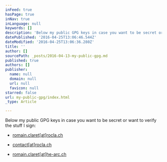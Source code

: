 ```yaml
---
inFeed: true
hasPage: true
inNav: true
inLanguage: null
keywords: []
description: 'Below my public GPG keys in case you want to be secret or want to verify the stuff I sign: '
datePublished: '2016-04-25T13:06:46.544Z'
dateModified: '2016-04-25T13:06:36.280Z'
title: ''
author: []
sourcePath: _posts/2016-04-13-my-public-gpg.md
published: true
authors: []
publisher:
  name: null
  domain: null
  url: null
  favicon: null
starred: false
url: my-public-gpg/index.html
_type: Article

---
```

Below my public GPG keys in case you want to be secret or want to verify the stuff I sign: 

- [romain.claret\[at\]rocla.ch][0]

- [contact\[at\]rocla.ch][1]

- [romain.claret\[at\]he-arc.ch][2]

[0]: http://romainclaret.com/gpg-romainclaret-at-rocla-ch/
[1]: http://romainclaret.com/gpg-contact-at-rocla-ch/
[2]: http://romainclaret.com/gpg-romainclaret-at-hearc-ch/